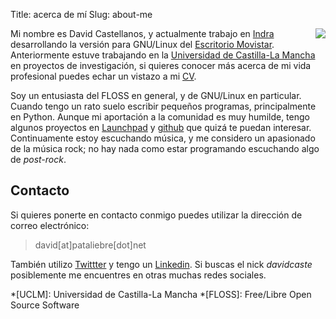 Title: acerca de mí
Slug: about-me

<image style="float:right; margin-left: 20px" src="images/me.jpg" />

Mi nombre es David Castellanos, y actualmente trabajo en [Indra][1]
desarrollando la versión para GNU/Linux del [Escritorio Movistar][2].
Anteriormente estuve trabajando en la [Universidad de Castilla-La Mancha][3]
en proyectos de investigación, si quieres conocer más acerca de mi vida
profesional puedes echar un vistazo a mi [CV][6].

Soy un entusiasta del FLOSS en general, y de GNU/Linux en particular. Cuando
tengo un rato suelo escribir pequeños programas, principalmente en Python.
Aunque mi aportación a la comunidad es muy humilde, tengo algunos
proyectos en [Launchpad][4] y [github][5] que quizá te puedan interesar.
Continuamente estoy escuchando música, y me considero un apasionado de la música
rock; no hay nada como estar programando escuchando algo de *post-rock*.

## Contacto

Si quieres ponerte en contacto conmigo puedes utilizar la dirección de correo
electrónico:

>  david[at]pataliebre[dot]net

También utilizo [Twittter][7] y tengo un [Linkedin][8]. Si buscas el nick
*davidcaste* posiblemente me encuentres en otras muchas redes sociales.


[1]: http://www.indra.es
[2]: http://movilforum.com/escritoriomovistar/
[3]: http://www.uclm.es
[4]: http://launchpad.net/~davidcaste
[5]: http://github.com/davidcaste
[6]: files/cv__david_castellanos.pdf
[7]: http://twitter.com/davidcaste
[8]: http://es.linkedin.com/pub/david-castellanos-serrano/17/655/b53


*[UCLM]: Universidad de Castilla-La Mancha
*[FLOSS]: Free/Libre Open Source Software

